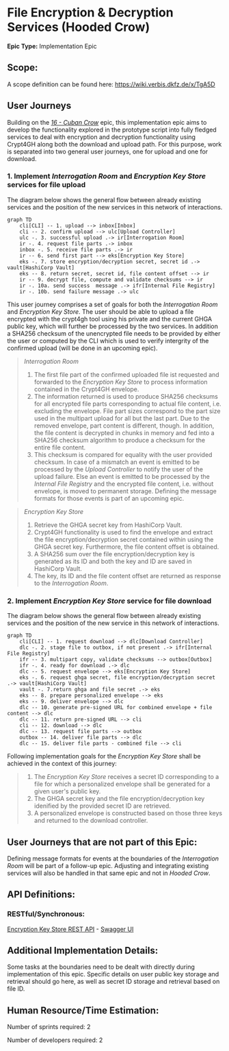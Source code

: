 # File Encryption & Decryption Services (Hooded Crow)
**Epic Type:** Implementation Epic


## Scope:
A scope definition can be found here: https://wiki.verbis.dkfz.de/x/TgA5D
## User Journeys

Building on the [*16 - Cuban Crow*](../16-cuban-crow/technical_specification.md) epic, this implementation epic aims to develop the functionality explored in the prototype script into fully fledged services to deal with encryption and decryption functionality using Crypt4GH along both the download and upload path.
For this purpose, work is separated into two general user journeys, one for upload and one for download.

### 1. Implement *Interrogation Room* and  *Encryption Key Store* services for file upload

The diagram below shows the general flow between already existing services and the position of the new services in this network of interactions.

```mermaid
graph TD
    cli[CLI] -- 1. upload --> inbox[Inbox]
    cli -- 2. confirm upload --> ulc[Upload Controller]
    ulc -. 3. successful upload .-> ir[Interrogation Room]
    ir -. 4. request file parts .-> inbox
    inbox -. 5. receive file parts .-> ir
    ir -- 6. send first part --> eks[Encryption Key Store]
    eks -. 7. store encryption/decryption secret, secret id .-> vault[HashiCorp Vault]
    eks -- 8. return secret, secret id, file content offset --> ir
    ir -- 9. decrypt file, compute and validate checksums --> ir
    ir -. 10a. send success  message .-> ifr[Internal File Registry]
    ir -. 10b. send failure message .-> ulc
```
This user journey comprises a set of goals for both the *Interrogation Room* and *Encryption Key Store*.
The user should be able to upload a file encrypted with the crypt4gh tool using his private and the current GHGA public key, which will further be processed by the two services.
In addition a SHA256 checksum of the unencrypted file needs to be provided by either the user or computed by the CLI which is used to verify intergrity of the confirmed upload (will be done in an upcoming epic).

> *Interrogation Room*
> 1. The first file part of the confirmed uploaded file ist requested and forwarded to the *Encryption Key Store* to process information contained in the Crypt4GH envelope.
> 2. The information returned is used to produce SHA256 checksums for all encrypted file parts corresponding to actual file content, i.e. excluding the envelope.
File part sizes correspond to the part size used in the multipart upload for all but the last part.
Due to the removed envelope, part content is different, though.
In addition, the file content is decrypted in chunks in memory and fed into a SHA256 checksum algorithm to produce a checksum for the entire file content.
> 3. This checksum is compared for equality with the user provided checksum.
In case of a mismatch an event is emitted to be processed by the *Upload Controller* to notify the user of the upload failure.
Else an event is emitted to be processed by the *Internal File Registry* and the encrypted file content, i.e. without envelope, is moved to permanent storage.
Defining the message formats for those events is part of an upcoming epic.

> *Encryption Key Store*
> 1. Retrieve the GHGA secret key from HashiCorp Vault.
> 2. Crypt4GH functionality is used to find the envelope and extract the file encryption/decryption secret contained within using the GHGA secret key.
Furthermore, the file content offset is obtained.
> 3. A SHA256 sum over the file encryption/decryption key is generated as its ID and both the key and ID are saved in HashiCorp Vault.
> 4. The key, its ID and the file content offset are returned as response to the *Interrogation Room*.

### 2. Implement *Encryption Key Store* service for file download
The diagram below shows the general flow between already existing services and the position of the new service in this network of interactions.

```mermaid
graph TD
    cli[CLI] -- 1. request download --> dlc[Download Controller]
    dlc -. 2. stage file to outbox, if not present .-> ifr[Internal File Registry]
    ifr -- 3. multipart copy, validate checksums --> outbox[Outbox]
    ifr -. 4. ready for download .-> dlc
    dlc -- 5. request envelope --> eks[Encryption Key Store]
    eks -. 6. request ghga secret, file encryption/decryption secret .-> vault[HashiCorp Vault]
    vault -. 7.return ghga and file secret .-> eks
    eks -- 8. prepare personalized envelope --> eks
    eks -- 9. deliver envelope --> dlc
    dlc -- 10. generate pre-signed URL for combined envelope + file content --> dlc
    dlc -- 11. return pre-signed URL --> cli
    cli -- 12. download --> dlc
    dlc -- 13. request file parts --> outbox
    outbox -- 14. deliver file parts --> dlc
    dlc -- 15. deliver file parts - combined file --> cli
```
Following implementation goals for the *Encryption Key Store* shall be achieved in the context of this journey:
> 1. The *Encryption Key Store* receives a secret ID corresponding to a file for which a personalized envelope shall be generated for a given user's public key.
> 2. The GHGA secret key and the file encryption/decryption key idenified by the provided secret ID are retrieved.
> 3. A personalized envelope is constructed based on those three keys and returned to the download controller.

## User Journeys that are not part of this Epic:

Defining message formats for events at the boundaries of the *Interrogation Room* will be part of a follow-up epic.
Adjusting and integrating existing services will also be handled in that same epic and not in *Hooded Crow*.

## API Definitions:

### RESTful/Synchronous:
[Encryption Key Store REST API](./api_definitions/rest/encryption_key_store.yml) - [Swagger UI](https://editor.swagger.io/?url=https://raw.githubusercontent.com/ghga-de/epic-docs/main/18-hooded-crow/api_definitions/rest/encryption_key_store.yml)

## Additional Implementation Details:

Some tasks at the boundaries need to be dealt with directly during implementation of this epic.
Specific details on user public key storage and retrieval should go here, as well as secret ID storage and retrieval based on file ID.

## Human Resource/Time Estimation:

Number of sprints required: 2

Number of developers required: 2
